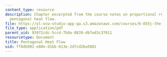 ```yaml
---
content_type: resource
description: Chapter excerpted from the course notes on proportional reasoning and
  pentagonal heat flow.
file: https://ol-ocw-studio-app-qa.s3.amazonaws.com/courses/6-055j-the-art-of-approximation-in-science-and-engineering-spring-2008/ff8db902e88ed1bb013e2d7cd26a5081_feb22a.pdf
file_type: application/pdf
parent_uid: 93972cdc-5ccd-7b9a-8839-db7ed3c37011
resourcetype: Document
title: Pentagonal Heat Flow
uid: ff8db902-e88e-d1bb-013e-2d7cd26a5081
---
```

